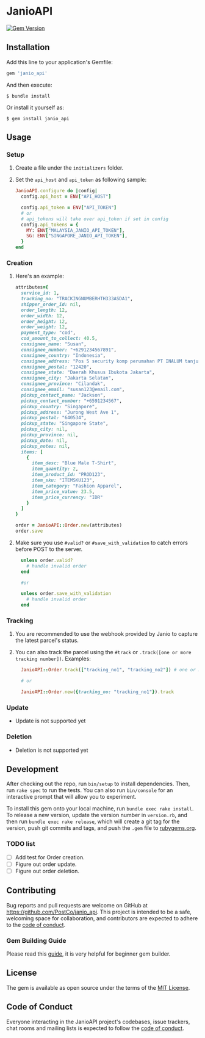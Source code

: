 # JanioAPI

[![Gem Version](https://badge.fury.io/rb/janio_api.svg)](https://badge.fury.io/rb/janio_api)

## Installation

Add this line to your application's Gemfile:

```ruby
gem 'janio_api'
```

And then execute:

    $ bundle install

Or install it yourself as:

    $ gem install janio_api

## Usage

### Setup

1. Create a file under the `initializers` folder.
2. Set the `api_host` and `api_token` as following sample:

   ```ruby
   JanioAPI.configure do |config|
     config.api_host = ENV["API_HOST"]

     config.api_token = ENV["API_TOKEN"]
     # or
     # api_tokens will take over api_token if set in config
     config.api_tokens = {
       MY: ENV["MALAYSIA_JANIO_API_TOKEN"],
       SG: ENV["SINGAPORE_JANIO_API_TOKEN"],
     }
   end
   ```

### Creation

1. Here's an example:

   ```ruby
   attributes={
     service_id: 1,
     tracking_no: "TRACKINGNUMBERHTH333ASDA1",
     shipper_order_id: nil,
     order_length: 12,
     order_width: 12,
     order_height: 12,
     order_weight: 12,
     payment_type: "cod",
     cod_amount_to_collect: 40.5,
     consignee_name: "Susan",
     consignee_number: "+6291234567891",
     consignee_country: "Indonesia",
     consignee_address: "Pos 5 security komp perumahan PT INALUM tanjung gading., Jln berangin.",
     consignee_postal: "12420",
     consignee_state: "Daerah Khusus Ibukota Jakarta",
     consignee_city: "Jakarta Selatan",
     consignee_province: "Cilandak",
     consignee_email: "susan123@email.com",
     pickup_contact_name: "Jackson",
     pickup_contact_number: "+6591234567",
     pickup_country: "Singapore",
     pickup_address: "Jurong West Ave 1",
     pickup_postal: "640534",
     pickup_state: "Singapore State",
     pickup_city: nil,
     pickup_province: nil,
     pickup_date: nil,
     pickup_notes: nil,
     items: [
       {
         item_desc: "Blue Male T-Shirt",
         item_quantity: 2,
         item_product_id: "PROD123",
         item_sku: "ITEMSKU123",
         item_category: "Fashion Apparel",
         item_price_value: 23.5,
         item_price_currency: "IDR"
       }
     ]
   }

   order = JanioAPI::Order.new(attributes)
   order.save
   ```

2. Make sure you use `#valid?` or `#save_with_validation` to catch errors before POST to the server.

   ```ruby
     unless order.valid?
       # handle invalid order
     end

     #or

     unless order.save_with_validation
       # handle invalid order
     end
   ```

### Tracking

1. You are recommended to use the webhook provided by Janio to capture the latest parcel's status.
2. You can also track the parcel using the `#track` or `.track([one or more tracking number])`. Examples:

   ```ruby
     JanioAPI::Order.track(["tracking_no1", "tracking_no2"]) # one or more tracking number

     # or

     JanioAPI::Order.new({tracking_no: "tracking_no1"}).track
   ```

### Update

- Update is not supported yet

### Deletion

- Deletion is not supported yet

## Development

After checking out the repo, run `bin/setup` to install dependencies. Then, run `rake spec` to run the tests. You can also run `bin/console` for an interactive prompt that will allow you to experiment.

To install this gem onto your local machine, run `bundle exec rake install`. To release a new version, update the version number in `version.rb`, and then run `bundle exec rake release`, which will create a git tag for the version, push git commits and tags, and push the `.gem` file to [rubygems.org](https://rubygems.org).

### TODO list

- [ ] Add test for Order creation.
- [ ] Figure out order update.
- [ ] Figure out order deletion.

## Contributing

Bug reports and pull requests are welcome on GitHub at https://github.com/PostCo/janio_api. This project is intended to be a safe, welcoming space for collaboration, and contributors are expected to adhere to the [code of conduct](https://github.com/PostCo/janio_api/blob/master/CODE_OF_CONDUCT.md).

### Gem Building Guide

Please read this [guide](https://bundler.io/guides/creating_gem.html), it is very helpful for beginner gem builder.

## License

The gem is available as open source under the terms of the [MIT License](https://opensource.org/licenses/MIT).

## Code of Conduct

Everyone interacting in the JanioAPI project's codebases, issue trackers, chat rooms and mailing lists is expected to follow the [code of conduct](https://github.com/PostCo/janio_api/blob/master/CODE_OF_CONDUCT.md).
